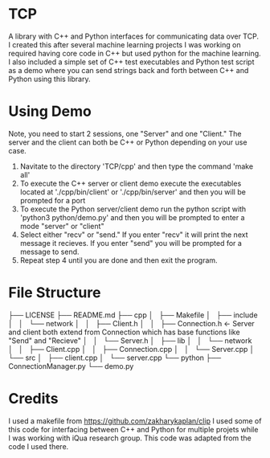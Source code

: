 # TCP
A library with C++ and Python interfaces for communicating data over TCP. I created this after several machine learning projects I was working on required having core code in C++ but used python for the machine learning. I also included a simple set of C++ test executables and Python test script as a demo where you can send strings back and forth between C++ and Python using this library. 

# Using Demo
Note, you need to start 2 sessions, one "Server" and one "Client." The server and the client can both be C++ or Python depending on your use case. 
1. Navitate to the directory 'TCP/cpp' and then type the command 'make all'
2. To execute the C++ server or client demo execute the executables located at './cpp/bin/client' or './cpp/bin/server' and then you will be prompted for a port
3. To execute the Python server/client demo run the python script with 'python3 python/demo.py' and then you will be prompted to enter a mode "server" or "client"
4. Select either "recv" or "send." If you enter "recv" it will print the next message it recieves. If you enter "send" you will be prompted for a message to send. 
5. Repeat step 4 until you are done and then exit the program.

# File Structure
├── LICENSE
├── README.md
├── cpp
│   ├── Makefile
│   ├── include
│   │   └── network
│   │       ├── Client.h
│   │       ├── Connection.h  <- Server and client both extend from Connection which has base functions like "Send" and "Recieve"
│   │       └── Server.h
│   ├── lib
│   │   └── network
│   │       ├── Client.cpp
│   │       ├── Connection.cpp
│   │       └── Server.cpp
│   └── src
│       ├── client.cpp
│       └── server.cpp
└── python
    ├── ConnectionManager.py
    └── demo.py

# Credits
I used a makefile from https://github.com/zakharykaplan/clip
I used some of this code for interfacing between C++ and Python for multiple projets while I was working with iQua research group. This code was adapted from the code I used there. 
